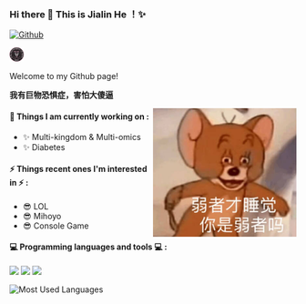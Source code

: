 ### Hi there 👋 This is Jialin He ！✨ 
 
[![Github](https://img.shields.io/badge/-Github-000?style=flat&logo=Github&logoColor=white)](https://github.com/JialinHe0o0)

[<img width="5%" src="https://github.com/JialinHe0o0/plot/blob/main/ALL/MIA.jpg">](https://www.intermiamicf.com/)

Welcome to my Github page! 

**我有巨物恐惧症，害怕大傻逼**
 
<img align="right" alt="img" src="https://github.com/JialinHe0o0/plot/blob/main/diversity_plot/%E5%BC%B1%E8%80%85%E6%89%8D%E7%9D%A1%E8%A7%89.jpg" width="50%" height="auto" />
 
 
#### 🚀 Things I am currently working on : 
- ✨ Multi-kingdom & Multi-omics
- ✨ Diabetes
 
#### ⚡ Things recent ones I'm interested in ⚡ : 
- 😎 LOL
- 😎 Mihoyo
- 😎 Console Game

#### :computer: Programming languages and tools :computer: : 
<p>
<code><img width="10%" src="https://www.vectorlogo.zone/logos/linux/linux-icon.svg"></code>
<code><img width="10%" src="https://www.vectorlogo.zone/logos/ubuntu/ubuntu-ar21.svg"></code>
<code><img width="10%" src="https://www.vectorlogo.zone/logos/r-project/r-project-icon.svg"></code>
</p>

![Most Used Languages](https://github-readme-stats.vercel.app/api/top-langs/?username=JialinHe0o0&theme=white&layout=compact)
